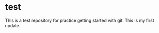 test
====

This is a test repository for practice getting started with git.
This is my first update.
